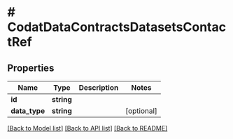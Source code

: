 # # CodatDataContractsDatasetsContactRef

## Properties

Name | Type | Description | Notes
------------ | ------------- | ------------- | -------------
**id** | **string** |  |
**data_type** | **string** |  | [optional]

[[Back to Model list]](../../README.md#models) [[Back to API list]](../../README.md#endpoints) [[Back to README]](../../README.md)
